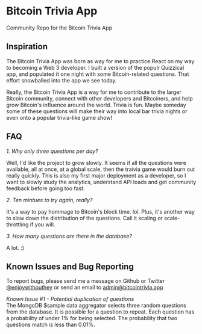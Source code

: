 # Bitcoin Trivia App
Community Repo for the Bitcoin Trivia App

## Inspiration
The Bitcoin Trivia App was born as way for me to practice React on my way to becoming a Web 3 developer.  I built a version of the populr Quizzical app, and populated it one night with some Bitcoin-related questions.  That effort snowballed into the app we see today.

Really, the Bitcoin Trivia App is a way for me to contribute to the larger Bitcoin community, connect with other developers and Bitcoiners, and help grow Bitcoin's influence around the world.  Trivia is fun. Maybe someday some of these questions will make their way into local bar trivia nights or even onto a popular trivia-like game show!

## FAQ
*1. Why only three questions per day?*

Well, I'd like the project to grow slowly. It seems if all the questions were available, all at once, at a global scale, then the traivia game would burn out really quickly. This is also my first major deployment as a developer, so I want to slowly study the analytics, understand API loads and get community feedback before going too fast.
    
*2.  Ten mintues to try again, really?*

It's a way to pay hommage to Bitcoin's block time. lol. Plus, it's another way to slow down the distribution of the questions. Call it scaling or scale-throttling if you will.
    
*3. How many questions are there in the database?*
 
A lot. :)

## Known Issues and Bug Reporting
To report bugs, please send me a message on Github or Twitter [@enjoywithouthey](https://twitter.com/enjoywithouthey) or send an email to admin@bitcointrivia.app

*Known Issue #1 - Potential duplication of questions* <br>
The MongoDB $sample data aggregator selects three random questions from the database. It is possible for a question to repeat. Each question has a probability of under 1% for being selected. The probability that two questions match is less than 0.01%.
